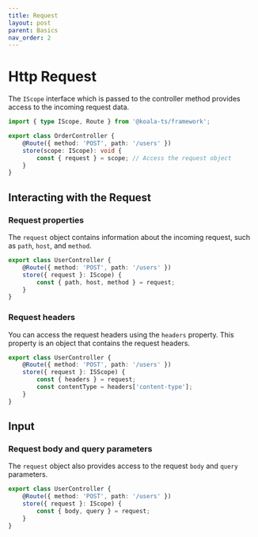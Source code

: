 ```yaml
---
title: Request
layout: post
parent: Basics
nav_order: 2
---
```


# Http Request

The `IScope` interface which is passed to the controller method provides access to the incoming request data.

```typescript
import { type IScope, Route } from '@koala-ts/framework';

export class OrderController {
    @Route({ method: 'POST', path: '/users' })
    store(scope: IScope): void {
        const { request } = scope; // Access the request object
    }
}

```

## Interacting with the Request

### Request properties

The `request` object contains information about the incoming request, such as `path`, `host`, and `method`.

```typescript
export class UserController {
    @Route({ method: 'POST', path: '/users' })
    store({ request }: IScope) {
        const { path, host, method } = request;
    }
}
```

### Request headers

You can access the request headers using the `headers` property. This property is an object that contains the request
headers.

```typescript
export class UserController {
    @Route({ method: 'POST', path: '/users' })
    store({ request }: ISScope) {
        const { headers } = request;
        const contentType = headers['content-type'];
    }
}
```

## Input

### Request body and query parameters

The `request` object also provides access to the request `body` and `query` parameters.

```typescript
export class UserController {
    @Route({ method: 'POST', path: '/users' })
    store({ request }: IScope) {
        const { body, query } = request;
    }
}
```
